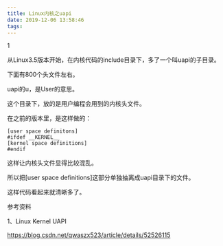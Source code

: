 ```yaml
---
title: Linux内核之uapi
date: 2019-12-06 13:58:46
tags:
---
```


1

从Linux3.5版本开始，在内核代码的include目录下，多了一个叫uapi的子目录。

下面有800个头文件左右。

uapi的u，是User的意思。

这个目录下，放的是用户编程会用到的内核头文件。

在之前的版本里，是这样做的：

```
[user space definitons]
#ifdef __KERNEL__
[kernel space definitions]
#endif
```

这样让内核头文件显得比较混乱。

所以把[user space definitions]这部分单独抽离成uapi目录下的文件。

这样代码看起来就清晰多了。



参考资料

1、Linux Kernel UAPI

https://blog.csdn.net/qwaszx523/article/details/52526115